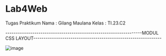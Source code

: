 # Lab4Web
Tugas Praktikum
Nama  : Gilang Maulana
Kelas : TI.23.C2



------------------------------------------------------------------MODUL CSS LAYOUT--------------------------------------------------------------   


![image](https://github.com/user-attachments/assets/a1a65108-6eb0-465d-8249-a6dd12a9a78d)
